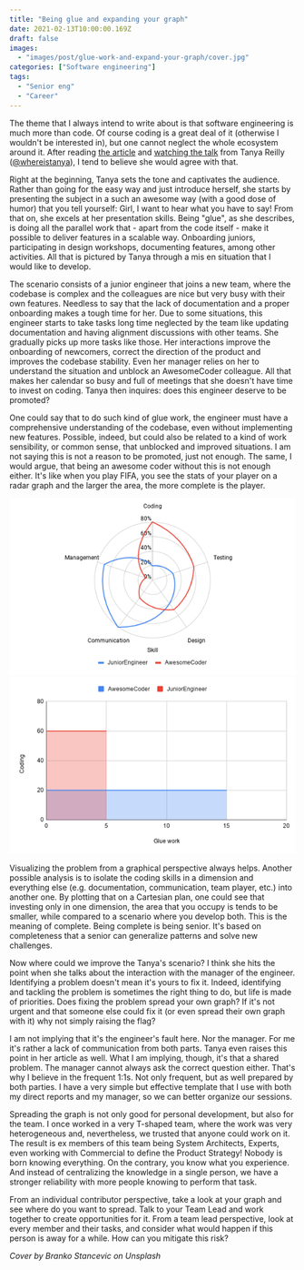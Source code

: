 ```yaml
---
title: "Being glue and expanding your graph"
date: 2021-02-13T10:00:00.169Z
draft: false
images:
  - "images/post/glue-work-and-expand-your-graph/cover.jpg"
categories: ["Software engineering"]
tags:
  - "Senior eng"
  - "Career"
---
```


The theme that I always intend to write about is that software engineering is much more than code. Of course coding is a great deal of it (otherwise I wouldn't be interested in), but one cannot neglect the whole ecosystem around it. After reading [the article](https://noidea.dog/glue) and [watching the talk](https://www.youtube.com/watch?v=KClAPipnKqw) from Tanya Reilly ([@whereistanya](https://twitter.com/whereistanya)), I tend to believe she would agree with that.

Right at the beginning, Tanya sets the tone and captivates the audience. Rather than going for the easy way and just introduce herself, she starts by presenting the subject in a such an awesome way (with a good dose of humor) that you tell yourself: Girl, I want to hear what you have to say! From that on, she excels at her presentation skills.
Being "glue", as she describes, is doing all the parallel work that - apart from the code itself - make it possible to deliver features in a scalable way. Onboarding juniors, participating in design workshops, documenting features, among other activities. All that is pictured by Tanya through a mis en situation that I would like to develop.

The scenario consists of a junior engineer that joins a new team, where the codebase is complex and the colleagues are nice but very busy with their own features. Needless to say that the lack of documentation and a proper onboarding makes a tough time for her. Due to some situations, this engineer starts to take tasks long time neglected by the team like updating documentation and having alignment discussions with other teams. She gradually picks up more tasks like those. Her interactions improve the onboarding of newcomers, correct the direction of the product and improves the codebase stability.
Even her manager relies on her to understand the situation and unblock an AwesomeCoder colleague. All that makes her calendar so busy and full of meetings that she doesn't have time to invest on coding. Tanya then inquires: does this engineer deserve to be promoted?

One could say that to do such kind of glue work, the engineer must have a comprehensive understanding of the codebase, even without implementing new features. Possible, indeed, but could also be related to a kind of work sensibility, or common sense, that unblocked and improved situations. I am not saying this is not a reason to be promoted, just not enough. The same, I would argue, that being an awesome coder without this is not enough either. It's like when you play FIFA, you see the stats of your player on a radar graph and the larger the area, the more complete is the player.

![Skills radar](radar-chart.png "Skills radar")
![Cartesian plan](cartesian-chart.png "Skills cartesian plan")

Visualizing the problem from a graphical perspective always helps. Another possible analysis is to isolate the coding skills in a dimension and everything else (e.g. documentation, communication, team player, etc.) into another one. By plotting that on a Cartesian plan, one could see that investing only in one dimension, the area that you occupy is tends to be smaller, while compared to a scenario where you develop both. This is the meaning of complete. Being complete is being senior. It's based on completeness that a senior can generalize patterns and solve new challenges.

Now where could we improve the Tanya's scenario? I think she hits the point when she talks about the interaction with the manager of the engineer. Identifying a problem doesn't mean it's yours to fix it. Indeed, identifying and tackling the problem is sometimes the right thing to do, but life is made of priorities. Does fixing the problem spread your own graph? If it's not urgent and that someone else could fix it (or even spread their own graph with it) why not simply raising the flag?

I am not implying that it's the engineer's fault here. Nor the manager. For me it's rather a lack of communication from both parts. Tanya even raises this point in her article as well. What I am implying, though, it's that a shared problem. The manager cannot always ask the correct question either. That's why I believe in the frequent 1:1s. Not only frequent, but as well prepared by both parties. I have a very simple but effective template that I use with both my direct reports and my manager, so we can better organize our sessions.

Spreading the graph is not only good for personal development, but also for the team. I once worked in a very T-shaped team, where the work was very heterogeneous and, nevertheless, we trusted that anyone could work on it. The result is ex members of this team being System Architects, Experts, even working with Commercial to define the Product Strategy! Nobody is born knowing everything. On the contrary, you know what you experience. And instead of centralizing the knowledge in a single person, we have a stronger reliability with more people knowing to perform that task.

From an individual contributor perspective, take a look at your graph and see where do you want to spread. Talk to your Team Lead and work together to create opportunities for it. From a team lead perspective, look at every member and their tasks, and consider what would happen if this person is away for a while. How can you mitigate this risk?

_Cover by Branko Stancevic on Unsplash_
